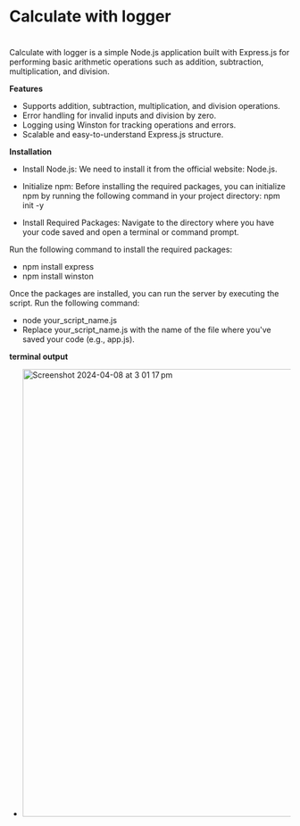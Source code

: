 <h1>Calculate with logger<h1></h1>

Calculate with logger is a simple Node.js application built with Express.js for performing basic arithmetic operations such as addition, subtraction, multiplication, and division.

**Features**
* Supports addition, subtraction, multiplication, and division operations.
* Error handling for invalid inputs and division by zero.
* Logging using Winston for tracking operations and errors.
* Scalable and easy-to-understand Express.js structure.

**Installation**

* Install Node.js:
We need to install it from the official website: Node.js.

* Initialize npm:
Before installing the required packages, you can initialize npm by running the following command in your project directory: npm init -y

* Install Required Packages:
Navigate to the directory where you have your code saved and open a terminal or command prompt.

Run the following command to install the required packages:

* npm install express
* npm install winston

Once the packages are installed, you can run the server by executing the script. 
Run the following command:
* node your_script_name.js
* Replace your_script_name.js with the name of the file where you've saved your code (e.g., app.js).

**terminal output**

* <img width="802" alt="Screenshot 2024-04-08 at 3 01 17 pm" src="https://github.com/gaurav3444/sit323-737-2024-t1-prac4p/assets/66586901/b46c2030-6350-4796-9651-c46dfcd7d916">
